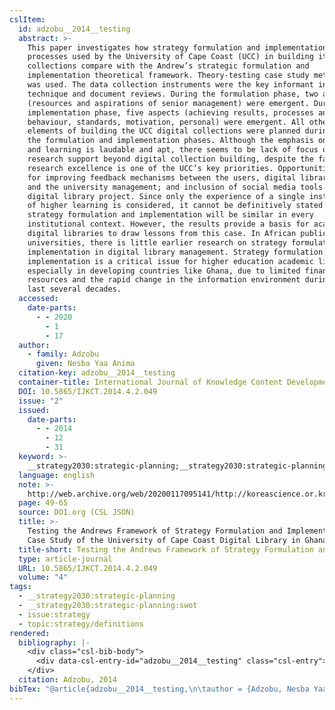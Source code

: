 ```yaml
---
cslItem:
  id: adzobu__2014__testing
  abstract: >-
    This paper investigates how strategy formulation and implementation
    processes used by the University of Cape Coast (UCC) in building its digital
    collections compare with the Andrew’s strategic formulation and
    implementation theoretical framework. Theory-testing case study methodology
    was used. The data collection instruments were the key informant interview
    technique and document reviews. During the formulation phase, two aspects
    (resources and aspirations of senior management) were emergent. During the
    implementation phase, five aspects (achieving results, processes and
    behaviour, standards, motivation, personal) were emergent. All other
    elements of building the UCC digital collections were planned during both
    the formulation and implementation phases. Although the emphasis on students
    and learning is laudable and apt, there seems to be lack of focus on
    research support beyond digital collection building, despite the fact that
    research excellence is one of the UCC’s key priorities. Opportunities exist
    for improving feedback mechanisms between the users, digital library staff
    and the university management; and inclusion of social media tools in the
    digital library project. Since only the experience of a single institution
    of higher learning is considered, it cannot be definitively stated that
    strategy formulation and implementation will be similar in every
    institutional context. However, the results provide a basis for academic
    digital libraries to draw lessons from this case. In African public
    universities, there is little earlier research on strategy formulation and
    implementation in digital library management. Strategy formulation and
    implementation is a critical issue for higher education academic libraries
    especially in developing countries like Ghana, due to limited financial
    resources and the rapid change in the information environment during the
    last several decades.
  accessed:
    date-parts:
      - - 2020
        - 1
        - 17
  author:
    - family: Adzobu
      given: Nesba Yaa Anima
  citation-key: adzobu__2014__testing
  container-title: International Journal of Knowledge Content Development & Technology
  DOI: 10.5865/IJKCT.2014.4.2.049
  issue: "2"
  issued:
    date-parts:
      - - 2014
        - 12
        - 31
  keyword: >-
    __strategy2030:strategic-planning;__strategy2030:strategic-planning:swot;collection::strategy::definitions
  language: english
  note: >-
    http://web.archive.org/web/20200117095141/http://koreascience.or.kr/article/JAKO201405458147004.page
  page: 49-65
  source: DOI.org (CSL JSON)
  title: >-
    Testing the Andrews Framework of Strategy Formulation and Implementation:
    Case Study of the University of Cape Coast Digital Library in Ghana
  title-short: Testing the Andrews Framework of Strategy Formulation and Implementation
  type: article-journal
  URL: 10.5865/IJKCT.2014.4.2.049
  volume: "4"
tags:
  - __strategy2030:strategic-planning
  - __strategy2030:strategic-planning:swot
  - issue:strategy
  - topic:strategy/definitions
rendered:
  bibliography: |-
    <div class="csl-bib-body">
      <div data-csl-entry-id="adzobu__2014__testing" class="csl-entry">Adzobu, N.Y.A. 2014 “Testing the Andrews Framework of Strategy Formulation and Implementation: Case Study of the University of Cape Coast Digital Library in Ghana,” <i>International Journal of Knowledge Content Development &#38; Technology</i>, 4(2), pp. 49–65. doi:10.5865/IJKCT.2014.4.2.049.</div>
    </div>
  citation: Adzobu, 2014
bibTex: "@article{adzobu__2014__testing,\n\tauthor = {Adzobu, Nesba Yaa Anima},\n\tjournal = {International Journal of Knowledge Content Development & Technology},\n\tnumber = {2},\n\tyear = {2014},\n\tmonth = {dec 31},\n\tnote = {http://web.archive.org/web/20200117095141/http://koreascience.or.kr/article/JAKO201405458147004.page},\n\tpages = {49--65},\n\ttitle = {Testing the {Andrews} {Framework} of {Strategy} {Formulation} and {Implementation}: Case {Study} of the {University} of {Cape} {Coast} {Digital} {Library} in {Ghana}},\n\thowpublished = {10.5865/IJKCT.2014.4.2.049},\n\tvolume = {4},\n}\n\n"
---
```

